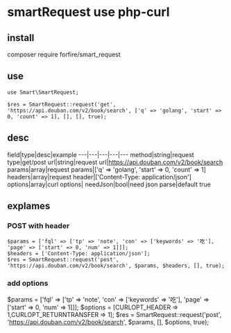 # smartRequest use php-curl


## install
composer require forfire/smart_request

## use 
```
use Smart\SmartRequest;

$res = SmartRequest::request('get', 'https://api.douban.com/v2/book/search', ['q' => 'golang', 'start' => 0, 'count' => 1], [], [], true);
```

## desc
field|type|desc|example
---|---|---|---|---
method|string|request type|get/post
url|string|request url|https://api.douban.com/v2/book/search
params|array|request params|['q' => 'golang', 'start' => 0, 'count' => 1]
headers|array|request header|['Content-Type: application/json'] 
options|array|curl options|
needJson|bool|need json parse|default true

## explames

### POST with header
```
$params = ['fql' => ['tp' => 'note', 'con' => ['keywords' => '吃'], 'page' => ['start' => 0, 'num' => 1]]];
$headers = ['Content-Type: application/json'];
$res = SmartRequest::request('post', 'https://api.douban.com/v2/book/search', $params, $headers, [], true);
```

### add options

$params = ['fql' => ['tp' => 'note', 'con' => ['keywords' => '吃'], 'page' => ['start' => 0, 'num' => 1]]];
$options = [CURLOPT_HEADER => 1,CURLOPT_RETURNTRANSFER => 1];
$res = SmartRequest::request('post', 'https://api.douban.com/v2/book/search', $params, [], $options, true);





